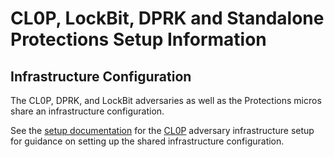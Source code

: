 # CL0P, LockBit, DPRK and Standalone Protections Setup Information

## Infrastructure Configuration

The CL0P, DPRK, and LockBit adversaries as well as the Protections micros share an infrastructure configuration.

See the [setup documentation](../../../CL0P/Resources/setup/README.md) for the [CL0P](../../../CL0P/Resources/setup/README.md) adversary infrastructure setup for guidance on setting up the shared infrastructure configuration.
